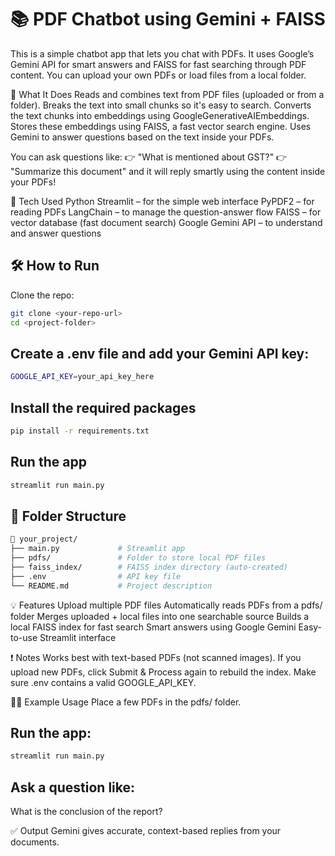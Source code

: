 # 📚 PDF Chatbot using Gemini + FAISS

This is a simple chatbot app that lets you chat with PDFs. It uses Google’s Gemini API for smart answers and FAISS for fast searching through PDF content. You can upload your own PDFs or load files from a local folder.

🚀 What It Does
Reads and combines text from PDF files (uploaded or from a folder).
Breaks the text into small chunks so it's easy to search.
Converts the text chunks into embeddings using GoogleGenerativeAIEmbeddings.
Stores these embeddings using FAISS, a fast vector search engine.
Uses Gemini to answer questions based on the text inside your PDFs.

You can ask questions like:
👉 "What is mentioned about GST?"
👉 "Summarize this document"
and it will reply smartly using the content inside your PDFs!

🧰 Tech Used
Python
Streamlit – for the simple web interface
PyPDF2 – for reading PDFs
LangChain – to manage the question-answer flow
FAISS – for vector database (fast document search)
Google Gemini API – to understand and answer questions


## 🛠 How to Run

Clone the repo:

```bash
git clone <your-repo-url>
cd <project-folder>
```


## Create a .env file and add your Gemini API key:

```bash
GOOGLE_API_KEY=your_api_key_here
```

## Install the required packages

```bash
pip install -r requirements.txt
```

## Run the app
```bash
streamlit run main.py
```

## 📁 Folder Structure
```bash
📂 your_project/
├── main.py             # Streamlit app
├── pdfs/               # Folder to store local PDF files
├── faiss_index/        # FAISS index directory (auto-created)
├── .env                # API key file
└── README.md           # Project description
```

💡 Features
Upload multiple PDF files
Automatically reads PDFs from a pdfs/ folder
Merges uploaded + local files into one searchable source
Builds a local FAISS index for fast search
Smart answers using Google Gemini
Easy-to-use Streamlit interface

❗ Notes
Works best with text-based PDFs (not scanned images).
If you upload new PDFs, click Submit & Process again to rebuild the index.
Make sure .env contains a valid GOOGLE_API_KEY.

🙋‍♀️ Example Usage
Place a few PDFs in the pdfs/ folder.

## Run the app:
```bash
streamlit run main.py
```

## Ask a question like:
What is the conclusion of the report?

✅ Output
Gemini gives accurate, context-based replies from your documents.
